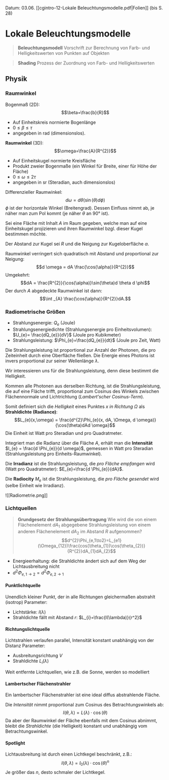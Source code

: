 Datum: 03.06.
[[cgintro-12-Lokale Beleuchtungsmodelle.pdf|Folien]] (bis S. 28)

# Lokale Beleuchtungsmodelle

> **Beleuchtungsmodell**
> Vorschrift zur Berechnung von Farb- und Helligkeitswerten von Punkten auf Objekten

> **Shading**
> Prozess der Zuordnung von Farb- und Helligkeitswerten

## Physik

### Raumwinkel

Bogenmaß (2D): $$\beta=\frac{b}{R}$$
- Auf Einheitskreis normierte Bogenlänge
- $0 \leq \beta \leq \tau$
- angegeben in $\text{rad}$ (dimensionslos).

**Raumwinkel** (3D): $$\omega=\frac{A}{R^{2}}$$
- Auf Einheitskugel normierte Kreisfläche
- Produkt zweier Bogenmaße (ein Winkel für Breite, einer für Höhe der Fläche)
- $0 \leq \omega \leq 2 \tau$
- angegeben in $\text{sr}$ (Steradian, auch dimensionslos)

Differenzieller Raumwinkel: $$d \omega = d \theta(\sin(\theta)d \phi)$$
$\phi$ ist der horizontale Winkel (Breitengrad). Dessen Einfluss nimmt ab, je näher man zum Pol kommt (je näher $\theta$ an 90° ist).

Sei eine Fläche mit Inhalt $A$ im Raum gegeben, welche man auf eine Einheitskugel projizieren und ihren Raumwinkel bzgl. dieser Kugel bestimmen möchte.

Der Abstand zur Kugel sei $R$ und die Neigung zur Kugeloberfläche $\alpha$.

Raumwinkel verringert sich quadratisch mit Abstand und proportional zur Neigung: $$d \omega = dA \frac{\cos(\alpha)}{R^{2}}$$
Umgekehrt: $$dA = \frac{R^{2}}{\cos(\alpha)}\sin(\theta)d \theta d \phi$$
Der durch $A$ abgedeckte Raumwinkel ist dann: $$\int _{A} \frac{\cos(\alpha)}{R^{2}}dA.$$
### Radiometrische Größen

- Strahlungsenergie: $Q_{e}$ (Joule)
- Strahlungsenergiedichte (Strahlungsenergie pro Einheitsvolumen): $U_{e}= \frac{dQ_{e}}{dV}$ (Joule pro Kubikmeter)
- Strahlungsleistung: $\Phi_{e}=\frac{dQ_{e}}{dt}$ (Joule pro Zeit, Watt)

Die Strahlungsleistung ist proportional zur Anzahl der Photonen, die pro Zeiteinheit durch eine Oberfläche fließen.
Die Energie eines Photons ist invers proportional zur seiner Wellenlänge $\lambda$.

Wir interessieren uns für die Strahlungsleistung, denn diese bestimmt die Helligkeit.

Kommen alle Photonen aus derselben Richtung, ist die Strahlungsleistung, die auf eine Fläche trifft, proportional zum Cosinus des Winkels zwischen Flächennormale und Lichtrichtung (*Lambert'scher Cosinus-Term*).

Somit definiert sich die *Helligkeit* eines Punktes $x$ *in Richtung* $\Omega$ als **Strahldichte (Radiance)**:
$$L_{e}(x,\omega) = \frac{d^{2}\Phi_{e}(x, dA, \Omega, d \omega)}{\cos(\theta)dAd \omega}$$
Die Einheit ist Watt pro Steradian und pro Quadratmeter.

Integriert man die Radianz über die Fläche $A$, erhält man die **Intensität** $I_{e} = \frac{d \Phi_{e}}{d \omega}$, gemessen in Watt pro Steradian (Strahlungsleistung pro Einheits-Raumwinkel).

Die **Irradianz** ist die Strahlungsleistung, die *pro Fläche empfangen* wird (Watt pro Quadratmeter): $E_{e}=\frac{d \Phi_{e}}{dA}$.

Die **Radiocity** $M_e$ ist die Strahlungsleistung, die *pro Fläche gesendet* wird (selbe Einheit wie Irradianz).

![[Radiometrie.png]]

### Lichtquellen

> **Grundgesetz der Strahlungsübertragung**
> Wie wird die von einem Flächenelement $dA_{1}$ abgegebene Strahlungsleistung von einem anderen Flächenelement $d A_{2}$ im Abstand $R$ aufgenommen?
> $$d^{2}\Phi_{e,1\to2}=L_{e1}(\Omega_{12})\frac{cos(\theta_{1})\cos(\theta_{2})}{R^{2}}dA_{1}dA_{2}$$

- Energieerhaltung: die Strahldichte ändert sich auf dem Weg der Lichtausbreitung nicht
- $d^{2}\Phi_{e,1\to2}=d^{2}\Phi_{e,2\to1}$

#### Punktlichtquelle
Unendlich kleiner Punkt, der in alle Richtungen gleichermaßen abstrahlt (isotrop)
Parameter:
- Lichtstärke: $I(\lambda)$
- Strahldichte fällt mit Abstand $r$: $L_{i}=\frac{I(\lambda)}{r^2}$

#### Richtungslichtquelle
Lichtstrahlen verlaufen parallel, Intensität konstant unabhängig von der Distanz
Parameter:
- Ausbreitungsrichtung $V$
- Strahldichte $L_i(\lambda)$

Weit entfernte Lichtquellen, wie z.B. die Sonne, werden so modelliert

#### Lambertscher Flächenstrahler
Ein lambertscher Flächenstrahler ist eine ideal diffus abstrahlende Fläche.

Die *Intensität* nimmt proportional zum Cosinus des Betrachtungswinkels ab: $$I(\theta,\lambda) = L(\lambda) \cdot \cos(\theta)$$
Da aber der Raumwinkel der Fläche ebenfalls mit dem Cosinus abnimmt, bleibt die *Strahldichte* (die Helligkeit) konstant und unabhängig vom Betrachtungswinkel.

#### Spotlight
Lichtausbreitung ist durch einen Lichtkegel beschränkt, z.B.: $$I(\theta,\lambda) = I_{0}(\lambda) \cdot \cos(\theta)^{n}$$
Je größer das $n$, desto schmaler der Lichtkegel.
